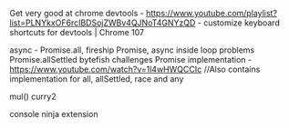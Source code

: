Get very good at chrome devtools - https://www.youtube.com/playlist?list=PLNYkxOF6rcIBDSojZWBv4QJNoT4GNYzQD
    - customize keyboard shortcuts for devtools | Chrome 107

async - 
    Promise.all, fireship Promise, async inside loop problems
    Promise.allSettled
    bytefish challenges
    Promise implementation - https://www.youtube.com/watch?v=1l4wHWQCCIc
        //Also contains implementation for all, allSettled, race and any

mul()
curry2


console ninja extension